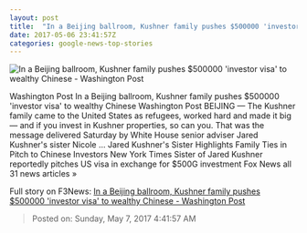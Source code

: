 ```yaml
---
layout: post
title:  "In a Beijing ballroom, Kushner family pushes $500000 'investor visa' to wealthy Chinese - Washington Post"
date: 2017-05-06 23:41:57Z
categories: google-news-top-stories
---
```


![In a Beijing ballroom, Kushner family pushes $500000 'investor visa' to wealthy Chinese - Washington Post](https://img.washingtonpost.com/rf/image_1484w/2010-2019/WashingtonPost/2017/05/06/Foreign/Images/chinakushner1.JPG)

Washington Post In a Beijing ballroom, Kushner family pushes $500000 'investor visa' to wealthy Chinese Washington Post BEIJING — The Kushner family came to the United States as refugees, worked hard and made it big — and if you invest in Kushner properties, so can you. That was the message delivered Saturday by White House senior adviser Jared Kushner's sister Nicole ... Jared Kushner's Sister Highlights Family Ties in Pitch to Chinese Investors New York Times Sister of Jared Kushner reportedly pitches US visa in exchange for $500G investment Fox News all 31 news articles »


Full story on F3News: [In a Beijing ballroom, Kushner family pushes $500000 'investor visa' to wealthy Chinese - Washington Post](http://www.f3nws.com/n/Eu3sTF)

> Posted on: Sunday, May 7, 2017 4:41:57 AM
